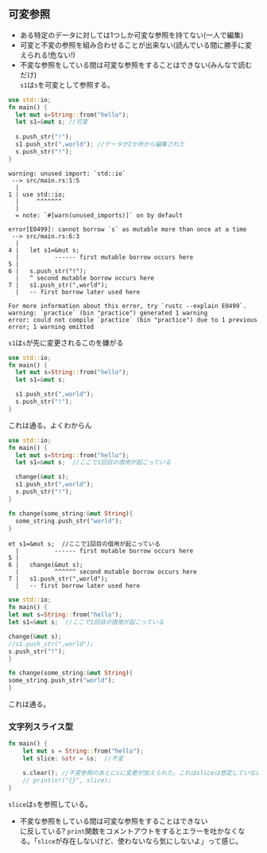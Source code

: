 ## 可変参照
* ある特定のデータに対しては1つしか可変な参照を持てない(一人で編集)  
* 可変と不変の参照を組み合わせることが出来ない(読んでいる間に勝手に変えられる!危ない!)  
* 不変な参照をしている間は可変な参照をすることはできない(みんなで読むだけ)    
`s1`は`s`を可変として参照する。
```rust
use std::io;
fn main() {
  let mut s=String::from("hello");
  let s1=&mut s; //可変
 
  s.push_str("!"); 
  s1.push_str(",world"); //データが2か所から編集された
  s.push_str("!");
}
```
```
warning: unused import: `std::io`
 --> src/main.rs:1:5
  |
1 | use std::io;
  |     ^^^^^^^
  |
  = note: `#[warn(unused_imports)]` on by default

error[E0499]: cannot borrow `s` as mutable more than once at a time
 --> src/main.rs:6:3
  |
4 |   let s1=&mut s;
  |          ------ first mutable borrow occurs here
5 |
6 |   s.push_str("!");
  |   ^ second mutable borrow occurs here
7 |   s1.push_str(",world");
  |   -- first borrow later used here

For more information about this error, try `rustc --explain E0499`.
warning: `practice` (bin "practice") generated 1 warning
error: could not compile `practice` (bin "practice") due to 1 previous error; 1 warning emitted
```
`s1`は`s`が先に変更されるこのを嫌がる
```rust
use std::io;
fn main() {
  let mut s=String::from("hello");
  let s1=&mut s;  

  s1.push_str(",world");
  s.push_str("!");
}
```
これは通る。よくわからん
```rust
use std::io;
fn main() {
  let mut s=String::from("hello");
  let s1=&mut s;  //ここで1回目の借用が起こっている

  change(&mut s);
  s1.push_str(",world");
  s.push_str("!");
}

fn change(some_string:&mut String){
  some_string.push_str("world");
}
```  
```
et s1=&mut s;  //ここで1回目の借用が起こっている
  |          ------ first mutable borrow occurs here
5 |
6 |   change(&mut s);
  |          ^^^^^^ second mutable borrow occurs here
7 |   s1.push_str(",world");
  |   -- first borrow later used here
  ```
  ```rust
  use std::io;
fn main() {
  let mut s=String::from("hello");
  let s1=&mut s;  //ここで1回目の借用が起こっている

  change(&mut s);
  //s1.push_str(",world");
  s.push_str("!");
}

fn change(some_string:&mut String){
  some_string.push_str("world");
}
```
これは通る。

### 文字列スライス型
```rust
fn main() {
    let mut s = String::from("hello");
    let slice: &str = &s;  //不変

    s.clear(); //不変参照のあとにsに変更が加えられた。これはsliceは想定していない
    // println!("{}", slice); 
}
```
`slice`は`s`を参照している。  
* 不変な参照をしている間は可変な参照をすることはできない  
に反している? `print`関数をコメントアウトをするとエラーを吐かなくなる。「`slice`が存在しないけど、使わないなら気にしないよ」って感じ。